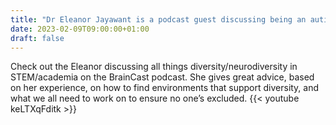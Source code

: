 ```yaml
---
title: "Dr Eleanor Jayawant is a podcast guest discussing being an autistic person in academia, and all things diversity!"
date: 2023-02-09T09:00:00+01:00
draft: false
---
```

Check out the Eleanor discussing all things diversity/neurodiversity in STEM/academia on the BrainCast podcast.
She gives great advice, based on her experience, on how to find environments that support diversity, and what we all need to work on to ensure no one’s excluded.
{{< youtube keLTXqFditk >}}
